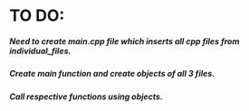 # TO DO:
##### Need to create main.cpp file which inserts all cpp files from individual_files. 
##### Create main function and create objects of all 3 files.
##### Call respective functions using objects.
